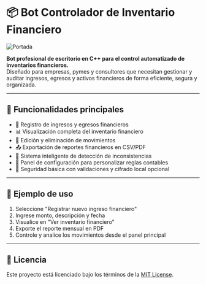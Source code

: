 # 📦 Bot Controlador de Inventario Financiero

![Portada](https://i.pinimg.com/736x/7a/b1/73/7ab173a65cc849e2f0205a04ad4ed974.jpg)

**Bot profesional de escritorio en C++ para el control automatizado de inventarios financieros.**  
Diseñado para empresas, pymes y consultores que necesitan gestionar y auditar ingresos, egresos y activos financieros de forma eficiente, segura y organizada.

---

## 🚀 Funcionalidades principales

- 🧾 Registro de ingresos y egresos financieros
- 📊 Visualización completa del inventario financiero
- 📝 Edición y eliminación de movimientos
- 📤 Exportación de reportes financieros en CSV/PDF
- 🧠 Sistema inteligente de detección de inconsistencias
- 🔧 Panel de configuración para personalizar reglas contables
- 🔐 Seguridad básica con validaciones y cifrado local opcional

---

## 🧪 Ejemplo de uso

1. Seleccione "Registrar nuevo ingreso financiero"
2. Ingrese monto, descripción y fecha
3. Visualice en "Ver inventario financiero"
4. Exporte el reporte mensual en PDF
5. Controle y analice los movimientos desde el panel principal

---

## 📄 Licencia

Este proyecto está licenciado bajo los términos de la [MIT License](LICENSE).